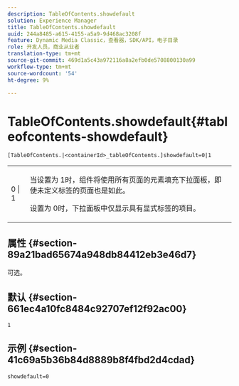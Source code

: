 ```yaml
---
description: TableOfContents.showdefault
solution: Experience Manager
title: TableOfContents.showdefault
uuid: 244a8485-a615-4155-a5a9-9d468ac3208f
feature: Dynamic Media Classic，查看器，SDK/API，电子目录
role: 开发人员，商业从业者
translation-type: tm+mt
source-git-commit: 469d1a5c43a972116a8a2efb0de5708800130a99
workflow-type: tm+mt
source-wordcount: '54'
ht-degree: 9%

---
```



# TableOfContents.showdefault{#tableofcontents-showdefault}

`[TableOfContents.|<containerId>_tableOfContents.]showdefault=0|1`

<table id="table_BE34F807437C4955A2A640495E05138F"> 
 <tbody> 
  <tr> 
   <td> <p> <span class="codeph"> 0 | 1</span> </p> </td> 
   <td> <p> 当设置为<span class="codeph"> 1</span>时，组件将使用所有页面的元素填充下拉面板，即使未定义标签的页面也是如此。 </p> <p>设置为<span class="codeph"> 0</span>时，下拉面板中仅显示具有显式标签的项目。 </p> </td> 
  </tr> 
 </tbody> 
</table>

## 属性 {#section-89a21bad65674a948db84412eb3e46d7}

可选。

## 默认 {#section-661ec4a10fc8484c92707ef12f92ac00}

`1`

## 示例 {#section-41c69a5b36b84d8889b8f4fbd2d4cdad}

`showdefault=0`
